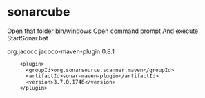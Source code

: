 # sonarcube
Open that folder bin/windows
Open command prompt
And execute
StartSonar.bat

<plugin>
    <groupId>org.jacoco</groupId>
    <artifactId>jacoco-maven-plugin</artifactId>
    <version>0.8.1</version>
   </plugin>
   
        <plugin>
          <groupId>org.sonarsource.scanner.maven</groupId>
          <artifactId>sonar-maven-plugin</artifactId>
          <version>3.7.0.1746</version>
        </plugin>

